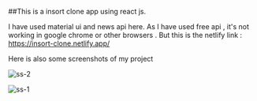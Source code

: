##This is a insort clone app using react js.


I have used material ui and news api here. As I have used free api , it's not working in google chrome or other browsers .
But this is the netlify link : https://insort-clone.netlify.app/

Here is also some screenshots of my project

![ss-2](https://user-images.githubusercontent.com/68159874/122815732-7b276f80-d2f3-11eb-9b6f-80452661b31d.png)

![ss-1](https://user-images.githubusercontent.com/68159874/122815909-b1fd8580-d2f3-11eb-9d8d-101f449ec5fc.png)
